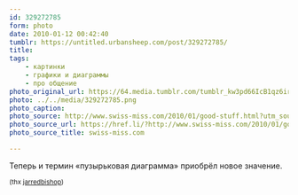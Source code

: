 ```yaml
---
id: 329272785
form: photo
date: 2010-01-12 00:42:40
tumblr: https://untitled.urbansheep.com/post/329272785/
title:
tags:
    - картинки
    - графики и диаграммы
    - про общение
photo_original_url: https://64.media.tumblr.com/tumblr_kw3pd66IcB1qz6irvo1_500.png
photo: ../../media/329272785.png
photo_caption:
photo_source: http://www.swiss-miss.com/2010/01/good-stuff.html?utm_source=feedburner&utm_medium=feed&utm_campaign=Feed%3A+Swissmiss+%28swissmiss%29&utm_content=Google+Reader
photo_source_url: https://href.li/?http://www.swiss-miss.com/2010/01/good-stuff.html?utm_source=feedburner&utm_medium=feed&utm_campaign=Feed%3A+Swissmiss+%28swissmiss%29&utm_content=Google+Reader
photo_source_title: swiss-miss.com

---
```


<p>Теперь и термин «пузырьковая диаграмма» приобрёл новое значение.</p>

<p><small>(thx <a href="http://jarredbishop.tumblr.com/post/329229594/via-swissmiss" class="tumblr_blog">jarredbishop</a>)</small></p>
